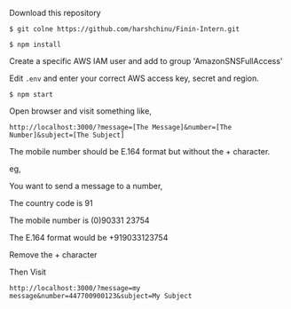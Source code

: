 
Download this repository

 `$ git colne https://github.com/harshchinu/Finin-Intern.git`

`$ npm install`

Create a specific AWS IAM user and add to group 'AmazonSNSFullAccess'

Edit `.env` and enter your correct AWS access key, secret and region.

`$ npm start`

Open browser and visit something like,

`http://localhost:3000/?message=[The Message]&number=[The Number]&subject=[The Subject]`

The mobile number should be E.164 format but without the + character.

eg, 

You want to send a message to a number,

The country code is 91

The mobile number is (0)90331 23754

The E.164 format would be +919033123754

Remove the + character

Then Visit 

`http://localhost:3000/?message=my message&number=447700900123&subject=My Subject`

